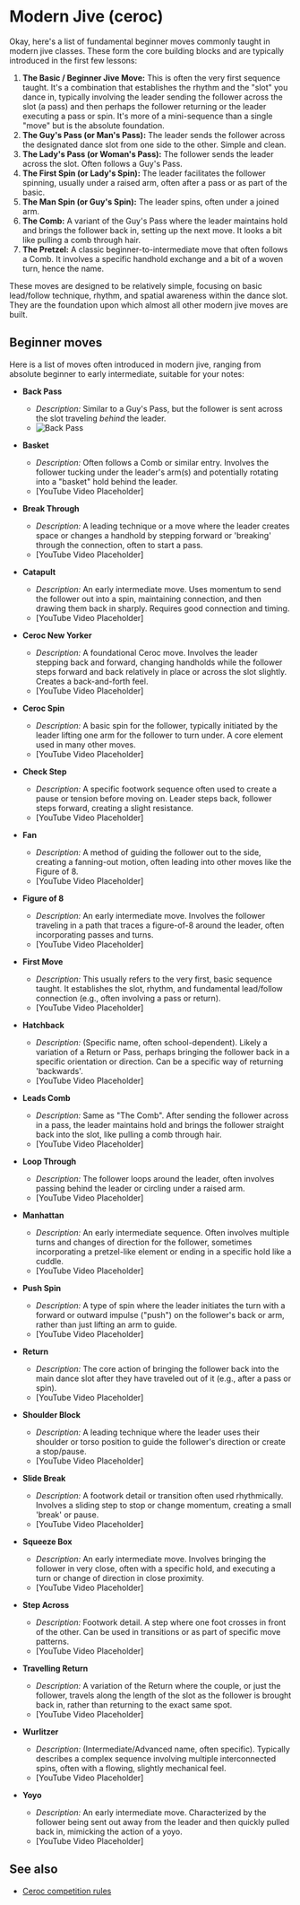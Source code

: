 # Modern Jive (ceroc)

Okay, here's a list of fundamental beginner moves commonly taught in modern jive classes. These form the core building blocks and are typically introduced in the first few lessons:

1.  **The Basic / Beginner Jive Move:** This is often the very first sequence taught. It's a combination that establishes the rhythm and the "slot" you dance in, typically involving the leader sending the follower across the slot (a pass) and then perhaps the follower returning or the leader executing a pass or spin. It's more of a mini-sequence than a single "move" but is the absolute foundation.
2.  **The Guy's Pass (or Man's Pass):** The leader sends the follower across the designated dance slot from one side to the other. Simple and clean.
3.  **The Lady's Pass (or Woman's Pass):** The follower sends the leader across the slot. Often follows a Guy's Pass.
4.  **The First Spin (or Lady's Spin):** The leader facilitates the follower spinning, usually under a raised arm, often after a pass or as part of the basic.
5.  **The Man Spin (or Guy's Spin):** The leader spins, often under a joined arm.
6.  **The Comb:** A variant of the Guy's Pass where the leader maintains hold and brings the follower back in, setting up the next move. It looks a bit like pulling a comb through hair.
7.  **The Pretzel:** A classic beginner-to-intermediate move that often follows a Comb. It involves a specific handhold exchange and a bit of a woven turn, hence the name.

These moves are designed to be relatively simple, focusing on basic lead/follow technique, rhythm, and spatial awareness within the dance slot. They are the foundation upon which almost all other modern jive moves are built.

## Beginner moves

Here is a list of moves often introduced in modern jive, ranging from absolute beginner to early intermediate, suitable for your notes:

- **Back Pass**

  - _Description:_ Similar to a Guy's Pass, but the follower is sent across the slot traveling _behind_ the leader.
  - ![Back Pass](https://www.youtube.com/watch?v=1gul9TOEFzM)

- **Basket**

  - _Description:_ Often follows a Comb or similar entry. Involves the follower tucking under the leader's arm(s) and potentially rotating into a "basket" hold behind the leader.
  - [YouTube Video Placeholder]

- **Break Through**

  - _Description:_ A leading technique or a move where the leader creates space or changes a handhold by stepping forward or 'breaking' through the connection, often to start a pass.
  - [YouTube Video Placeholder]

- **Catapult**

  - _Description:_ An early intermediate move. Uses momentum to send the follower out into a spin, maintaining connection, and then drawing them back in sharply. Requires good connection and timing.
  - [YouTube Video Placeholder]

- **Ceroc New Yorker**

  - _Description:_ A foundational Ceroc move. Involves the leader stepping back and forward, changing handholds while the follower steps forward and back relatively in place or across the slot slightly. Creates a back-and-forth feel.
  - [YouTube Video Placeholder]

- **Ceroc Spin**

  - _Description:_ A basic spin for the follower, typically initiated by the leader lifting one arm for the follower to turn under. A core element used in many other moves.
  - [YouTube Video Placeholder]

- **Check Step**

  - _Description:_ A specific footwork sequence often used to create a pause or tension before moving on. Leader steps back, follower steps forward, creating a slight resistance.
  - [YouTube Video Placeholder]

- **Fan**

  - _Description:_ A method of guiding the follower out to the side, creating a fanning-out motion, often leading into other moves like the Figure of 8.
  - [YouTube Video Placeholder]

- **Figure of 8**

  - _Description:_ An early intermediate move. Involves the follower traveling in a path that traces a figure-of-8 around the leader, often incorporating passes and turns.
  - [YouTube Video Placeholder]

- **First Move**

  - _Description:_ This usually refers to the very first, basic sequence taught. It establishes the slot, rhythm, and fundamental lead/follow connection (e.g., often involving a pass or return).
  - [YouTube Video Placeholder]

- **Hatchback**

  - _Description:_ (Specific name, often school-dependent). Likely a variation of a Return or Pass, perhaps bringing the follower back in a specific orientation or direction. Can be a specific way of returning 'backwards'.
  - [YouTube Video Placeholder]

- **Leads Comb**

  - _Description:_ Same as "The Comb". After sending the follower across in a pass, the leader maintains hold and brings the follower straight back into the slot, like pulling a comb through hair.
  - [YouTube Video Placeholder]

- **Loop Through**

  - _Description:_ The follower loops around the leader, often involves passing behind the leader or circling under a raised arm.
  - [YouTube Video Placeholder]

- **Manhattan**

  - _Description:_ An early intermediate sequence. Often involves multiple turns and changes of direction for the follower, sometimes incorporating a pretzel-like element or ending in a specific hold like a cuddle.
  - [YouTube Video Placeholder]

- **Push Spin**

  - _Description:_ A type of spin where the leader initiates the turn with a forward or outward impulse ("push") on the follower's back or arm, rather than just lifting an arm to guide.
  - [YouTube Video Placeholder]

- **Return**

  - _Description:_ The core action of bringing the follower back into the main dance slot after they have traveled out of it (e.g., after a pass or spin).
  - [YouTube Video Placeholder]

- **Shoulder Block**

  - _Description:_ A leading technique where the leader uses their shoulder or torso position to guide the follower's direction or create a stop/pause.
  - [YouTube Video Placeholder]

- **Slide Break**

  - _Description:_ A footwork detail or transition often used rhythmically. Involves a sliding step to stop or change momentum, creating a small 'break' or pause.
  - [YouTube Video Placeholder]

- **Squeeze Box**

  - _Description:_ An early intermediate move. Involves bringing the follower in very close, often with a specific hold, and executing a turn or change of direction in close proximity.
  - [YouTube Video Placeholder]

- **Step Across**

  - _Description:_ Footwork detail. A step where one foot crosses in front of the other. Can be used in transitions or as part of specific move patterns.
  - [YouTube Video Placeholder]

- **Travelling Return**

  - _Description:_ A variation of the Return where the couple, or just the follower, travels along the length of the slot as the follower is brought back in, rather than returning to the exact same spot.
  - [YouTube Video Placeholder]

- **Wurlitzer**

  - _Description:_ (Intermediate/Advanced name, often specific). Typically describes a complex sequence involving multiple interconnected spins, often with a flowing, slightly mechanical feel.
  - [YouTube Video Placeholder]

- **Yoyo**
  - _Description:_ An early intermediate move. Characterized by the follower being sent out away from the leader and then quickly pulled back in, mimicking the action of a yoyo.
  - [YouTube Video Placeholder]

## See also

- [Ceroc competition rules](../1008)
